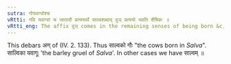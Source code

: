 ```yaml
---
sutra: गोयवाग्वोश्च
vRtti: गवि यवाग्वां च जातादौ प्रत्ययार्थे साल्वशब्दाद् वुञ् प्रत्ययो भवति शैषिकः ॥
vRtti_eng: The affix वुञ् comes in the remaining senses of being born &c, after the words साल्व, when the word signifies 'a cow' or 'a barley gruel'.
---
```

This debars अण् of (IV. 2. 133). Thus साल्वको गौः "the cows born in _Salva_". साल्विका यवागूः 'the barley gruel of _Salva_'. In other cases we have साल्वम् ॥
